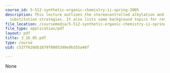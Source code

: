 ```yaml
---
course_id: 5-512-synthetic-organic-chemistry-ii-spring-2005
description: This lecture outlines the stereocontrolled alkylation and related electrophilic
  substitution strategies. It also lists some background topics for review.
file_location: /coursemedia/5-512-synthetic-organic-chemistry-ii-spring-2005/c537f620db1879f08053d8e9b355a46f_3_16_05.pdf
file_type: application/pdf
layout: pdf
title: 3_16_05.pdf
type: course
uid: c537f620db1879f08053d8e9b355a46f

---
```

None